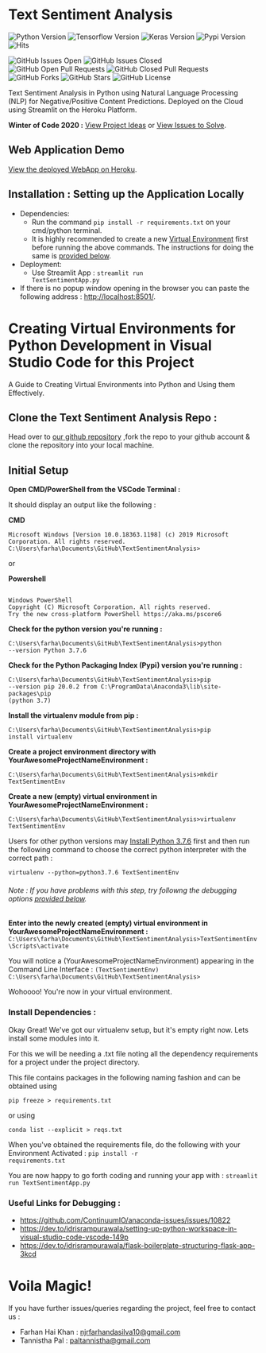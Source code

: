 # Text Sentiment Analysis
![Python Version](https://img.shields.io/badge/Python-3.7.6-red)
![Tensorflow Version](https://img.shields.io/badge/tensorflow-2.3.0-lime)
![Keras Version](https://img.shields.io/badge/keras-2.4.3-orange)
![Pypi Version](https://img.shields.io/badge/pypi-20.0.2-yellow)
![Hits](https://hitcounter.pythonanywhere.com/count/tag.svg?url=https%3A%2F%2Fgithub.com%2Fkhanfarhan10%2FTextSentimentAnalysis)

![GitHub Issues Open](https://img.shields.io/github/issues-raw/khanfarhan10/TextSentimentAnalysis)
![GitHub Issues Closed](https://img.shields.io/github/issues-closed-raw/khanfarhan10/TextSentimentAnalysis)
![GitHub Open Pull Requests](https://img.shields.io/github/issues-pr-raw/khanfarhan10/TextSentimentAnalysis)
![GitHub Closed Pull Requests](https://img.shields.io/github/issues-pr-closed-raw/khanfarhan10/TextSentimentAnalysis)
![GitHub Forks](https://img.shields.io/github/forks/khanfarhan10/TextSentimentAnalysis)
![GitHub Stars](https://img.shields.io/github/stars/khanfarhan10/TextSentimentAnalysis)
![GitHub License](https://img.shields.io/github/license/khanfarhan10/TextSentimentAnalysis)

<!--
![]()
Shoutout to https://shields.io/ for these wonderful badges.
-->
Text Sentiment Analysis in Python using Natural Language Processing (NLP) for Negative/Positive Content Predictions. Deployed on the Cloud using Streamlit on the Heroku Platform.

**Winter of Code 2020 :** [View Project Ideas](https://github.com/dsc-iem/WoC-Project-Ideas#text-sentiment-analysis) or [View Issues to Solve](https://github.com/khanfarhan10/TextSentimentAnalysis/issues).

## Web Application Demo
[View the deployed WebApp on Heroku](https://some-app.herokuapp.com/).

## Installation : Setting up the Application Locally
* Dependencies:
  * Run the command <code>pip install -r requirements.txt</code> on your cmd/python terminal.
  * It is highly recommended to create a new [Virtual Environment](https://docs.python.org/3/library/venv.html) first before running the above commands. The instructions for doing the same is [provided below](#creating-virtual-environments-for-python-development-in-visual-studio-code-for-this-project).
* Deployment:
  * Use Streamlit App : <code>streamlit run TextSentimentApp.py</code>
*  If there is no popup window opening in the browser you can paste the following address : [http://localhost:8501/](http://localhost:8501).
  
# Creating Virtual Environments for Python Development in Visual Studio Code for this Project

A Guide to Creating Virtual Environments into Python and Using them Effectively.

## Clone the Text Sentiment Analysis Repo :
Head over to [our github repository](https://github.com/khanfarhan10/TextSentimentAnalysis) ,fork the repo to your github account & clone the repository into your local machine.

## Initial Setup

**Open CMD/PowerShell from the VSCode Terminal :**

It should display an output like the following :

**CMD**

<code>Microsoft Windows [Version 10.0.18363.1198]
(c) 2019 Microsoft Corporation. All rights reserved.
C:\Users\farha\Documents\GitHub\TextSentimentAnalysis></code>

or

**Powershell**

<code>
Windows PowerShell
Copyright (C) Microsoft Corporation. All rights reserved.
Try the new cross-platform PowerShell https://aka.ms/pscore6</code>

**Check for the python version you're running :**

<code>C:\Users\farha\Documents\GitHub\TextSentimentAnalysis>python --version
Python 3.7.6</code>

**Check for the Python Packaging Index (Pypi) version you're running :**

<code>C:\Users\farha\Documents\GitHub\TextSentimentAnalysis>pip --version
pip 20.0.2 from C:\ProgramData\Anaconda3\lib\site-packages\pip (python 3.7)</code>

**Install the virtualenv module from pip :**

<code>C:\Users\farha\Documents\GitHub\TextSentimentAnalysis>pip install virtualenv</code>

**Create a project environment directory with YourAwesomeProjectNameEnvironment :**

<code>C:\Users\farha\Documents\GitHub\TextSentimentAnalysis>mkdir TextSentimentEnv</code>

**Create a new (empty) virtual environment in YourAwesomeProjectNameEnvironment :**

<code>C:\Users\farha\Documents\GitHub\TextSentimentAnalysis>virtualenv TextSentimentEnv</code>

Users for other python versions  may [Install Python 3.7.6](https://www.python.org/downloads/release/python-376/) first and then run the following command to choose the correct python interpreter with the correct path : 

<code>virtualenv --python=python3.7.6 TextSentimentEnv</code>

###### Note : If you have problems with this step, try followng the debugging options [provided below](#useful-links-for-debugging).

**Enter into the newly created (empty) virtual environment in YourAwesomeProjectNameEnvironment :**
<code>C:\Users\farha\Documents\GitHub\TextSentimentAnalysis>TextSentimentEnv\Scripts\activate</code>

You will notice a (YourAwesomeProjectNameEnvironment) appearing in the Command Line Interface :
<code>(TextSentimentEnv) C:\Users\farha\Documents\GitHub\TextSentimentAnalysis></code>

Wohoooo! You're now in your virtual environment.

### Install Dependencies :
Okay Great! We've got our virtualenv setup, but it's empty right now. Lets install some modules into it.

For this we will be needing a .txt file noting all the dependency requirements for a project under the project directory.

This file contains packages in the following naming fashion and can be obtained using 

<code>pip freeze > requirements.txt</code>

or using 

<code>conda list --explicit > reqs.txt</code>

When you've obtained the requirements file, do the following with your Environment Activated :
<code>pip install -r requirements.txt</code>

You are now happy to go forth coding and running your app with :
<code>streamlit run TextSentimentApp.py</code>

### Useful Links for Debugging :

- https://github.com/ContinuumIO/anaconda-issues/issues/10822
- https://dev.to/idrisrampurawala/setting-up-python-workspace-in-visual-studio-code-vscode-149p
- https://dev.to/idrisrampurawala/flask-boilerplate-structuring-flask-app-3kcd

# Voila Magic!

If you have further issues/queries regarding the project, feel free to contact us : 
- Farhan Hai Khan : njrfarhandasilva10@gmail.com
- Tannistha Pal : paltannistha@gmail.com
